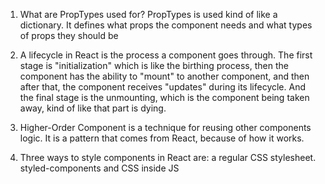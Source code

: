 1. What are PropTypes used for?
 PropTypes is used kind of like a dictionary. It defines what 
 props the component needs and what types of props they should be

2. A lifecycle in React is the process a component goes through. 
 The first stage is "initialization" which is like the birthing process, 
 then the component has the ability to "mount" to another component,
 and then after that, the component receives "updates" during its lifecycle. 
 And the final stage is the unmounting, which is the component being taken away,
 kind of like that part is dying.

3. Higher-Order Component is a technique for reusing other components logic.
It is a pattern that comes from React, because of how it works.

4. Three ways to style components in React are:
a regular CSS stylesheet.
styled-components
and CSS inside JS